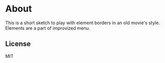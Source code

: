 # About

This is a short sketch to play with element borders in an old movie's style. Elements are a part of improvized menu.

## License
MIT
